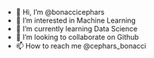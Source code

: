 - 👋 Hi, I’m @bonaccicephars
- 👀 I’m interested in Machine Learning
- 🌱 I’m currently learning Data Science
- 💞️ I’m looking to collaborate on Github
- 📫 How to reach me @cephars_bonacci

<!---
bonaccicephars/bonaccicephars is a ✨ special ✨ repository because its `README.md` (this file) appears on your GitHub profile.
You can click the Preview link to take a look at your changes.
--->
